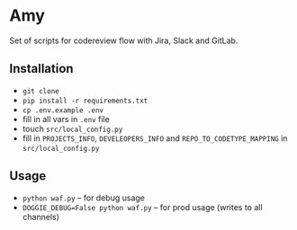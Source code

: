 # Amy

Set of scripts for codereview flow with Jira, Slack and GitLab.

## Installation

- `git clone`
- `pip install -r requirements.txt`
- `cp .env.example .env`
- fill in all vars in `.env` file
- touch `src/local_config.py`
- fill in `PROJECTS_INFO`, `DEVELEOPERS_INFO`
and `REPO_TO_CODETYPE_MAPPING` in `src/local_config.py` 

## Usage

- `python waf.py` – for debug usage
- `DOGGIE_DEBUG=False python waf.py` – for prod usage (writes to all channels)
